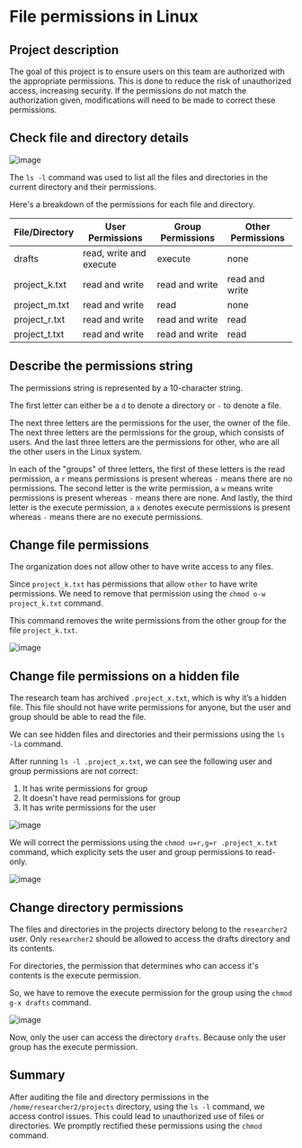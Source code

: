 # File permissions in Linux

## Project description

The goal of this project is to ensure users on this team are authorized with the appropriate permissions. 
This is done to reduce the risk of unauthorized access, increasing security. 
If the permissions do not match the authorization given, modifications will need to be made to correct these permissions. 

## Check file and directory details

![image](https://github.com/user-attachments/assets/8ff82ba0-7f82-49ca-9839-66b0b3e490d6)

The `ls -l` command was used to list all the files and directories in the current directory and their permissions. 

Here's a breakdown of the permissions for each file and directory. 

| File/Directory | User Permissions | Group Permissions | Other Permissions |
| ---------------| ---- | ----- | ----- |
| drafts         | read, write and execute | execute | none |
| project_k.txt  | read and write | read and write | read and write |
| project_m.txt  | read and write | read | none |
| project_r.txt  | read and write | read and write | read |
| project_t.txt  | read and write | read and write | read |

## Describe the permissions string

The permissions string is represented by a 10-character string. 

The first letter can either be a `d` to denote a directory or `-` to denote a file. 

The next three letters are the permissions for the user, the owner of the file. 
The next three letters are the permissions for the group, which consists of users. 
And the last three letters are the permissions for other, who are all the other users in the Linux system. 

In each of the "groups" of three letters, the first of these letters is the read permission, a `r` means permissions is present whereas `-` means there are no permissions. 
The second letter is the write permission, a `w` means write permissions is present whereas `-` means there are none. 
And lastly, the third letter is the execute permission, a `x` denotes execute permissions is present whereas `-` means there are no execute permissions. 

## Change file permissions

The organization does not allow other to have write access to any files. 

Since `project_k.txt` has permissions that allow `other` to have write permissions. 
We need to remove that permission using the `chmod o-w project_k.txt` command. 

This command removes the write permissions from the other group for the file `project_k.txt`.

![image](https://github.com/user-attachments/assets/d980d0a7-02c1-4b68-bb3a-325a574e95da)

## Change file permissions on a hidden file

The research team has archived `.project_x.txt`, which is why it’s a hidden file. 
This file should not have write permissions for anyone, but the user and group should be able to read the file. 

We can see hidden files and directories and their permissions using the `ls -la` command. 

After running `ls -l .project_x.txt`, we can see the following user and group permissions are not correct:
1. It has write permissions for group
2. It doesn't have read permissions for group
3. It has write permissions for the user

![image](https://github.com/user-attachments/assets/74004d08-ef2d-41a1-a968-adac09697cea)

We will correct the permissions using the `chmod u=r,g=r .project_x.txt` command, which explicity sets the user and group permissions to read-only. 

![image](https://github.com/user-attachments/assets/e08e878d-f33a-4213-b857-37a77ebcec4a)

## Change directory permissions

The files and directories in the projects directory belong to the `researcher2` user. Only `researcher2` should be allowed to access the drafts directory and its contents.

For directories, the permission that determines who can access it's contents is the execute permission. 

So, we have to remove the execute permission for the group using the `chmod g-x drafts` command. 

![image](https://github.com/user-attachments/assets/fa5854a2-d1a1-4f2c-a609-a9f27de286d2)

Now, only the user can access the directory `drafts`. Because only the user group has the execute permission. 

## Summary

After auditing the file and directory permissions in the `/home/researcher2/projects` directory, using the `ls -l` command, we access control issues. 
This could lead to unauthorized use of files or directories. 
We promptly rectified these permissions using the `chmod` command. 
